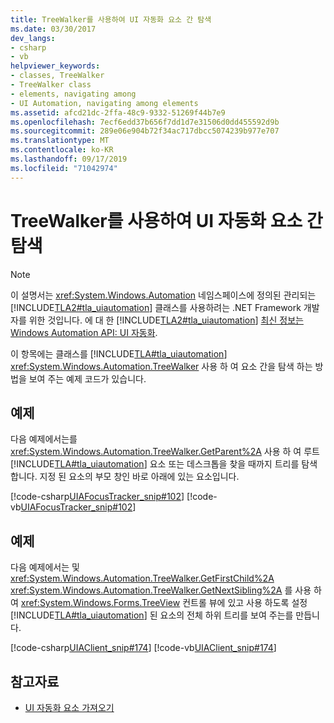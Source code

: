 ```yaml
---
title: TreeWalker를 사용하여 UI 자동화 요소 간 탐색
ms.date: 03/30/2017
dev_langs:
- csharp
- vb
helpviewer_keywords:
- classes, TreeWalker
- TreeWalker class
- elements, navigating among
- UI Automation, navigating among elements
ms.assetid: afcd21dc-2ffa-48c9-9332-51269f44b7e9
ms.openlocfilehash: 7ecf6edd37b656f7dd1d7e31506d0dd455592d9b
ms.sourcegitcommit: 289e06e904b72f34ac717dbcc5074239b977e707
ms.translationtype: MT
ms.contentlocale: ko-KR
ms.lasthandoff: 09/17/2019
ms.locfileid: "71042974"
---
```

# <a name="navigate-among-ui-automation-elements-with-treewalker"></a>TreeWalker를 사용하여 UI 자동화 요소 간 탐색
> [!NOTE]
> 이 설명서는 <xref:System.Windows.Automation> 네임스페이스에 정의된 관리되는 [!INCLUDE[TLA2#tla_uiautomation](../../../includes/tla2sharptla-uiautomation-md.md)] 클래스를 사용하려는 .NET Framework 개발자를 위한 것입니다. 에 대 한 [!INCLUDE[TLA2#tla_uiautomation](../../../includes/tla2sharptla-uiautomation-md.md)] [최신 정보는 Windows Automation API: UI 자동화](https://go.microsoft.com/fwlink/?LinkID=156746).  
  
 이 항목에는 클래스를 [!INCLUDE[TLA#tla_uiautomation](../../../includes/tlasharptla-uiautomation-md.md)] <xref:System.Windows.Automation.TreeWalker> 사용 하 여 요소 간을 탐색 하는 방법을 보여 주는 예제 코드가 있습니다.  
  
## <a name="example"></a>예제  
 다음 예제에서는를 <xref:System.Windows.Automation.TreeWalker.GetParent%2A> 사용 하 여 루트 [!INCLUDE[TLA#tla_uiautomation](../../../includes/tlasharptla-uiautomation-md.md)] 요소 또는 데스크톱을 찾을 때까지 트리를 탐색 합니다. 지정 된 요소의 부모 창인 바로 아래에 있는 요소입니다.  
  
 [!code-csharp[UIAFocusTracker_snip#102](../../../samples/snippets/csharp/VS_Snippets_Wpf/UIAFocusTracker_snip/CSharp/FocusTracker.cs#102)]
 [!code-vb[UIAFocusTracker_snip#102](../../../samples/snippets/visualbasic/VS_Snippets_Wpf/UIAFocusTracker_snip/VisualBasic/FocusTracker.vb#102)]  
  
## <a name="example"></a>예제  
 다음 예제에서는 및 <xref:System.Windows.Automation.TreeWalker.GetFirstChild%2A> <xref:System.Windows.Automation.TreeWalker.GetNextSibling%2A> 를 사용 하 여 <xref:System.Windows.Forms.TreeView> 컨트롤 뷰에 있고 사용 하도록 설정 [!INCLUDE[TLA#tla_uiautomation](../../../includes/tlasharptla-uiautomation-md.md)] 된 요소의 전체 하위 트리를 보여 주는를 만듭니다.  
  
 [!code-csharp[UIAClient_snip#174](../../../samples/snippets/csharp/VS_Snippets_Wpf/UIAClient_snip/CSharp/ClientForm.cs#174)]
 [!code-vb[UIAClient_snip#174](../../../samples/snippets/visualbasic/VS_Snippets_Wpf/UIAClient_snip/VisualBasic/ClientForm.vb#174)]  
  
## <a name="see-also"></a>참고자료

- [UI 자동화 요소 가져오기](obtaining-ui-automation-elements.md)
